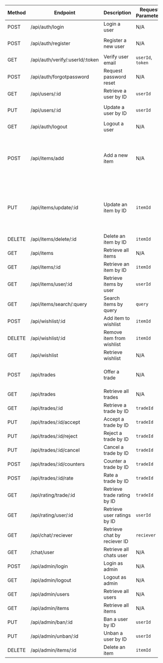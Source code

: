 | Method | Endpoint                        | Description                  | Request Parameters | Request Body                                                                                         |
| ------ | ------------------------------- | ---------------------------- | ------------------ | ---------------------------------------------------------------------------------------------------- |
| POST   | /api/auth/login                 | Login a user                 | N/A                | `email`, `password`                                                                                  |
| POST   | /api/auth/register              | Register a new user          | N/A                | `name`, `email`, `password`, `mobile`                                                                |
| GET    | /api/auth/verify/:userId/:token | Verify user email            | `userId`, `token`  | N/A                                                                                                  |
| POST   | /api/auth/forgotpassword        | Request password reset       | N/A                | `email`,`mobile`                                                                                     |
| GET    | /api/users/:id                  | Retrieve a user by ID        | `userId`           | N/A                                                                                                  |
| PUT    | /api/users/:id                  | Update a user by ID          | `userId`           | `name`, `email`, `password`, `mobile`                                                                |
| GET    | /api/auth/logout                | Logout a user                | N/A                | N/A                                                                                                  |
| POST   | /api/items/add                  | Add a new item               | N/A                | `image`, `name`, `description`, `owner`, `condition`, `category`, `location`, `priceMin`, `priceMax` |
| PUT    | /api/items/update/:id           | Update an item by ID         | `itemId`           | `image`, `name`, `description`, `owner`, `condition`, `category`, `location`, `priceMin`, `priceMax` |
| DELETE | /api/items/delete/:id           | Delete an item by ID         | `itemId`           | N/A                                                                                                  |
| GET    | /api/items                      | Retrieve all items           | N/A                | N/A                                                                                                  |
| GET    | /api/items/:id                  | Retrieve an item by ID       | `itemId`           | N/A                                                                                                  |
| GET    | /api/items/user/:id             | Retrieve items by user       | `userId`           | N/A                                                                                                  |
| GET    | /api/items/search/:query        | Search items by query        | `query`            | N/A                                                                                                  |
| POST   | /api/wishlist/:id               | Add item to wishlist         | `itemId`           | N/A                                                                                                  |
| DELETE | /api/wishlist/:id               | Remove item from wishlist    | `itemId`           | N/A                                                                                                  |
| GET    | /api/wishlist                   | Retrieve wishlist            | N/A                | N/A                                                                                                  |
| POST   | /api/trades                     | Offer a trade                | N/A                | `fromUser`, `toUser`, `ItemOffered`, `ItemWanted`                                                    |
| GET    | /api/trades                     | Retrieve all trades          | N/A                | N/A                                                                                                  |
| GET    | /api/trades/:id                 | Retrieve a trade by ID       | `tradeId`          | N/A                                                                                                  |
| PUT    | /api/trades/:id/accept          | Accept a trade by ID         | `tradeId`          | N/A                                                                                                  |
| PUT    | /api/trades/:id/reject          | Reject a trade by ID         | `tradeId`          | N/A                                                                                                  |
| PUT    | /api/trades/:id/cancel          | Cancel a trade by ID         | `tradeId`          | N/A                                                                                                  |
| POST   | /api/trades/:id/counters        | Counter a trade by ID        | `tradeId`          | `ItemOffered`, `ItemWanted`                                                                          |
| POST   | /api/trades/:id/rate            | Rate a trade by ID           | `tradeId`          | `rating`, `review`                                                                                   |
| GET    | /api/rating/trade/:id           | Retrieve trade rating by ID  | `tradeId`          | N/A                                                                                                  |
| GET    | /api/rating/user/:id            | Retrieve user ratings by ID  | `userId`           | N/A                                                                                                  |
| GET    | /api/chat/:reciever             | Retrieve chat by reciever ID | `reciever`         | N/A                                                                                                  |
| GET    | /chat/user                      | Retrieve all chats user      | N/A                | N/A                                                                                                  |
| POST   | /api/admin/login                | Login as admin               | N/A                | `email`, `password`                                                                                  |
| GET    | /api/admin/logout               | Logout as admin              | N/A                | N/A                                                                                                  |
| GET    | /api/admin/users                | Retrieve all users           | N/A                | N/A                                                                                                  |
| GET    | /api/admin/items                | Retrieve all items           | N/A                | N/A                                                                                                  |
| PUT    | /api/admin/ban/:id              | Ban a user by ID             | `userId`           | N/A                                                                                                  |
| PUT    | /api/admin/unban/:id            | Unban a user by ID           | `userId`           | N/A                                                                                                  |
| DELETE | /api/admin/items/:id            | Delete an item               | `itemId`           | N/A                                                                                                  |